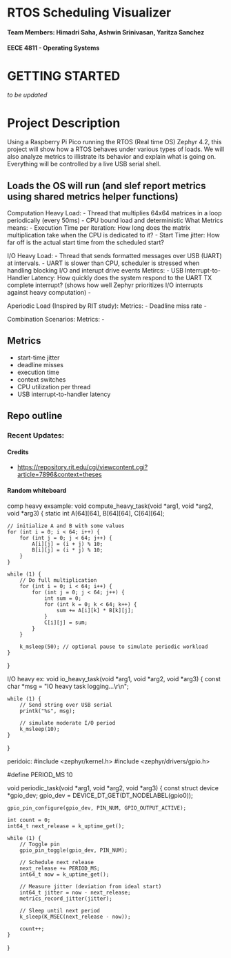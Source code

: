 # RTOS Scheduling Visualizer
#### Team Members: Himadri Saha, Ashwin Srinivasan, Yaritza Sanchez
#### EECE 4811 - Operating Systems

# GETTING STARTED
*to be updated*

# Project Description 
Using a Raspberry Pi Pico running the RTOS (Real time OS) Zephyr 4.2, this project will show how a RTOS behaves under various types of loads. We will also analyze metrics to illistrate its behavior and explain what is going on. Everything will be controlled by a live USB serial shell.

## Loads the OS will run (and slef report metrics using shared metrics helper functions)
Computation Heavy Load:
    - Thread that multiplies 64x64 matrices in a loop periodically (every 50ms)
    - CPU bound load and deterministic
    What Metrics means:
        - Execution Time per iteration: How long does the matrix multiplication take when the CPU is dedicated to it? 
        - Start Time jitter: How far off is the actual start time from the scheduled start?

I/O Heavy Load:
    - Thread that sends formatted messages over USB (UART) at intervals. 
    - UART is slower than CPU, scheduler is stressed when handling blocking I/O and interupt drive events
    Metircs:
        - USB Interrupt-to-Handler Latency: How quickly does the system respond to the UART TX complete interrupt? (shows how well Zephyr prioritizes I/O interrupts against heavy computation)
        - 

Aperiodic Load (Inspired by RIT study):
    Metrics:
        - Deadline miss rate
        - 
        
Combination Scenarios: 
    Metrics: 
        - 

## Metrics 
- start-time jitter
- deadline misses
- execution time
- context switches
- CPU utilization per thread
- USB interrupt-to-handler latency

## Repo outline

### Recent Updates:

#### Credits
- https://repository.rit.edu/cgi/viewcontent.cgi?article=7896&context=theses


#### Random whiteboard
comp heavy exsample:
void compute_heavy_task(void *arg1, void *arg2, void *arg3) {
    static int A[64][64], B[64][64], C[64][64];

    // initialize A and B with some values
    for (int i = 0; i < 64; i++) {
        for (int j = 0; j < 64; j++) {
            A[i][j] = (i + j) % 10;
            B[i][j] = (i * j) % 10;
        }
    }

    while (1) {
        // Do full multiplication
        for (int i = 0; i < 64; i++) {
            for (int j = 0; j < 64; j++) {
                int sum = 0;
                for (int k = 0; k < 64; k++) {
                    sum += A[i][k] * B[k][j];
                }
                C[i][j] = sum;
            }
        }

        k_msleep(50); // optional pause to simulate periodic workload
    }
}

I/O heavy ex:
void io_heavy_task(void *arg1, void *arg2, void *arg3) {
    const char *msg = "IO heavy task logging...\r\n";

    while (1) {
        // Send string over USB serial
        printk("%s", msg);

        // simulate moderate I/O period
        k_msleep(10);  
    }
}

peridoic:
#include <zephyr/kernel.h>
#include <zephyr/drivers/gpio.h>

#define PERIOD_MS 10

void periodic_task(void *arg1, void *arg2, void *arg3) {
    const struct device *gpio_dev;
    gpio_dev = DEVICE_DT_GET(DT_NODELABEL(gpio0));

    gpio_pin_configure(gpio_dev, PIN_NUM, GPIO_OUTPUT_ACTIVE);

    int count = 0;
    int64_t next_release = k_uptime_get();

    while (1) {
        // Toggle pin
        gpio_pin_toggle(gpio_dev, PIN_NUM);

        // Schedule next release
        next_release += PERIOD_MS;
        int64_t now = k_uptime_get();

        // Measure jitter (deviation from ideal start)
        int64_t jitter = now - next_release;
        metrics_record_jitter(jitter);

        // Sleep until next period
        k_sleep(K_MSEC(next_release - now));

        count++;
    }
}



